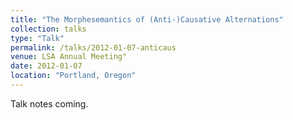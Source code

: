 ```yaml
---
title: "The Morphesemantics of (Anti-)Causative Alternations"
collection: talks
type: "Talk"
permalink: /talks/2012-01-07-anticaus
venue: LSA Annual Meeting"
date: 2012-01-07
location: "Portland, Oregon"
---
```


Talk notes coming. 
